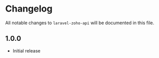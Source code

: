 # Changelog

All notable changes to `laravel-zoho-api` will be documented in this file.

##  1.0.0
- Initial release